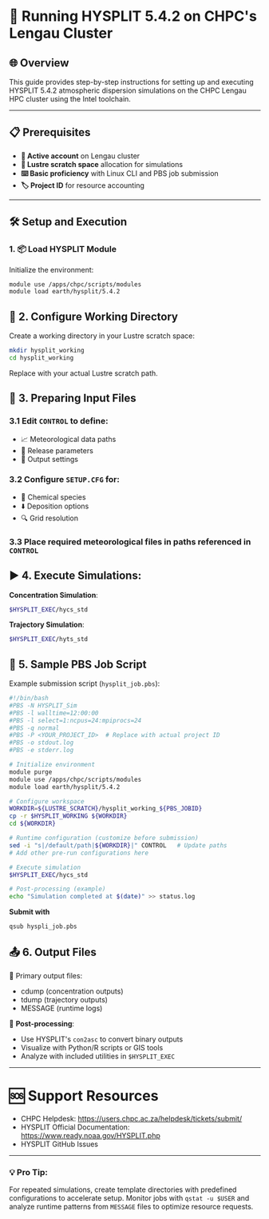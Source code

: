 # 🚀 Running HYSPLIT 5.4.2 on CHPC's Lengau Cluster
## 🌐 Overview
This guide provides step-by-step instructions for setting up and executing HYSPLIT 5.4.2 atmospheric dispersion simulations on the CHPC Lengau HPC cluster using the Intel toolchain.

---

## 📋 Prerequisites
- **🔑 Active account** on Lengau cluster
- **💾 Lustre scratch space** allocation for simulations
- **⌨️ Basic proficiency** with Linux CLI and PBS job submission
- **🏷️ Project ID** for resource accounting

---

## 🛠️ Setup and Execution

### 1. 📦 Load HYSPLIT Module
Initialize the environment:
```bash
module use /apps/chpc/scripts/modules
module load earth/hysplit/5.4.2
```

## 📁 2. Configure Working Directory
Create a working directory in your Lustre scratch space:
```bash
mkdir hysplit_working
cd hysplit_working
```
Replace with your actual Lustre scratch path.

## 📝 3. Preparing Input Files

### 3.1 Edit ```CONTROL``` to define:
- 📈 Meteorological data paths
- 💨 Release parameters
- 💾 Output settings

### 3.2 Configure ```SETUP.CFG``` for:
- 🧪 Chemical species
- ⬇️ Deposition options
- 🔍 Grid resolution

### 3.3 Place required meteorological files in paths referenced in ```CONTROL```

## ▶️ 4. Execute Simulations:
**Concentration Simulation**:
```bash
$HYSPLIT_EXEC/hycs_std
```
**Trajectory Simulation**:
```bash
$HYSPLIT_EXEC/hyts_std
```

## 💼 5. Sample PBS Job Script
Example submission script (```hysplit_job.pbs```): 
```bash
#!/bin/bash
#PBS -N HYSPLIT_Sim
#PBS -l walltime=12:00:00
#PBS -l select=1:ncpus=24:mpiprocs=24
#PBS -q normal
#PBS -P <YOUR_PROJECT_ID>  # Replace with actual project ID
#PBS -o stdout.log
#PBS -e stderr.log

# Initialize environment
module purge
module use /apps/chpc/scripts/modules
module load earth/hysplit/5.4.2

# Configure workspace
WORKDIR=${LUSTRE_SCRATCH}/hysplit_working_${PBS_JOBID}
cp -r $HYSPLIT_WORKING ${WORKDIR}
cd ${WORKDIR}

# Runtime configuration (customize before submission)
sed -i "s|/default/path|${WORKDIR}|" CONTROL   # Update paths
# Add other pre-run configurations here

# Execute simulation
$HYSPLIT_EXEC/hycs_std

# Post-processing (example)
echo "Simulation completed at $(date)" >> status.log
```

**Submit with**
```bash
qsub hyspli_job.pbs
```

## 📤 6. Output Files
📄 Primary output files:
- cdump (concentration outputs)
- tdump (trajectory outputs)
- MESSAGE (runtime logs)

🔬 **Post-processing**:
- Use HYSPLIT's ```con2asc``` to convert binary outputs
- Visualize with Python/R scripts or GIS tools
- Analyze with included utilities in ```$HYSPLIT_EXEC```
---

# 🆘 Support Resources
- CHPC Helpdesk: https://users.chpc.ac.za/helpdesk/tickets/submit/
- HYSPLIT Official Documentation: https://www.ready.noaa.gov/HYSPLIT.php
- HYSPLIT GitHub Issues

---

### 💡 Pro Tip: 
For repeated simulations, create template directories with predefined configurations to accelerate setup. Monitor jobs with ```qstat -u $USER``` and analyze runtime patterns from ```MESSAGE``` files to optimize resource requests.
